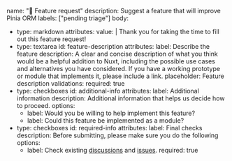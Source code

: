 name: "🚀 Feature request"
description: Suggest a feature that will improve Pinia ORM
labels: ["pending triage"]
body:
- type: markdown
  attributes:
  value: |
  Thank you for taking the time to fill out this feature request!
- type: textarea
  id: feature-description
  attributes:
  label: Describe the feature
  description: A clear and concise description of what you think would be a helpful addition to Nuxt, including the possible use cases and alternatives you have considered. If you have a working prototype or module that implements it, please include a link.
  placeholder: Feature description
  validations:
  required: true
- type: checkboxes
  id: additional-info
  attributes:
  label: Additional information
  description: Additional information that helps us decide how to proceed.
  options:
  - label: Would you be willing to help implement this feature?
  - label: Could this feature be implemented as a module?
- type: checkboxes
  id: required-info
  attributes:
  label: Final checks
  description: Before submitting, please make sure you do the following
  options:
  - label: Check existing [discussions](https://github.com/CodeDredd/pinia-orm/discussions) and [issues](https://github.com/CodeDredd/pinia-orm/issues).
  required: true
